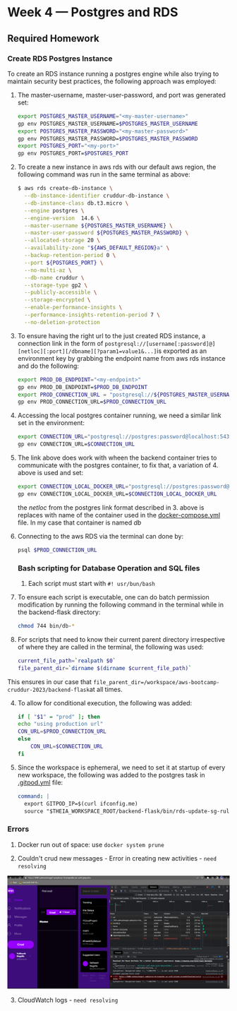 # Week 4 — Postgres and RDS

## **Required Homework** 

### **Create RDS Postgres Instance**
To create an RDS instance running a postgres engine while also trying to maintain security best practices, the following approach was employed:
1. The master-username, master-user-password, and port was generated set:
    ```bash
    export POSTGRES_MASTER_USERNAME="<my-master-username>"
    gp env POSTGRES_MASTER_USERNAME=$POSTGRES_MASTER_USERNAME
    export POSTGRES_MASTER_PASSWORD="<my-master-password>"
    gp env POSTGRES_MASTER_PASSWORD=$POSTGRES_MASTER_PASSWORD
    export POSTGRES_PORT="<my-port>"
    gp env POSTGRES_PORT=$POSTGRES_PORT
    ```
2. To create a new instance in aws rds with our default aws region, the following command was run in the same terminal as above:
    ```bash
    $ aws rds create-db-instance \
      --db-instance-identifier cruddur-db-instance \
      --db-instance-class db.t3.micro \
      --engine postgres \
      --engine-version  14.6 \
      --master-username ${POSTGRES_MASTER_USERNAME} \
      --master-user-password ${POSTGRES_MASTER_PASSWORD} \
      --allocated-storage 20 \
      --availability-zone "${AWS_DEFAULT_REGION}a" \
      --backup-retention-period 0 \
      --port ${POSTGRES_PORT} \
      --no-multi-az \
      --db-name cruddur \
      --storage-type gp2 \
      --publicly-accessible \
      --storage-encrypted \
      --enable-performance-insights \
      --performance-insights-retention-period 7 \
      --no-deletion-protection
    ```
3. To ensure having the right url to the just created RDS instance, a connection link in the form of ```postgresql://[username[:password]@][netloc][:port][/dbname][?param1=value1&...]```is exported as an environment key by grabbing the endpoint name from aws rds instance and do the following:
    ```bash
    export PROD_DB_ENDPOINT="<my-endpoint>"
    gp env PROD_DB_ENDPOINT=$PROD_DB_ENDPOINT 
    export PROD_CONNECTION_URL = "postgresql://${POSTGRES_MASTER_USERNAME}:${POSTGRES_MASTER_PASSWORD}@${PROD_DB_ENDPOINT}:${POSTGRES_PORT}/cruddur"
    gp env PROD_CONNECTION_URL=$PROD_CONNECTION_URL
    ```
4. Accessing the local postgres container running, we need a similar link set in the environment:
    ```bash
    export CONNECTION_URL="postgresql://postgres:password@localhost:5432/cruddur"
    gp env CONNECTION_URL=$CONNECTION_URL
    ```
5. The link above does work with wheen the backend container tries to communicate with the postgres container, to fix that, a variation of 4. above is used and set:
    ```bash
    export CONNECTION_LOCAL_DOCKER_URL="postgresql://postgres:password@db:5432/cruddur"
    gp env CONNECTION_LOCAL_DOCKER_URL=$CONNECTION_LOCAL_DOCKER_URL
    ```
    the *netloc* from the postgres link format described in 3. above is replaces with name of the container used in the [docker-compose.yml](../docker-compose.yml) file. In my case that container is named *db*

6. Connecting to the aws RDS via the terminal can done by:
    ```bash
    psql $PROD_CONNECTION_URL

    ```
    
    ### **Bash scripting for Database Operation and SQL files**
    
    1. Each script must start with  ```#! usr/bun/bash```

2. To ensure each script is executable, one can do batch permission modification by running the following command in the terminal while in the backend-flask directory:
    ```bash
    chmod 744 bin/db-*
    ```
3. For scripts that need to know their current parent directory irrespective of where they are called in the terminal, the following was used:
    ```bash
    current_file_path=`realpath $0`
    file_parent_dir=`dirname $(dirname $current_file_path)`
    ```
  This ensures in our case that ```file_parent_dir=/workspace/aws-bootcamp-cruddur-2023/backend-flask```at all times.

4. To allow for conditional execution, the following was added:
    ```bash
    if [ "$1" = "prod" ]; then
    echo "using production url"
    CON_URL=$PROD_CONNECTION_URL
    else
        CON_URL=$CONNECTION_URL
    fi
    ```
5. Since the workspace is ephemeral, we need to set it at startup of every new workspace, the following was added to the postgres task in [.gitpod.yml](../.gitpod.yml) file:
    ```yaml
    command: |
      export GITPOD_IP=$(curl ifconfig.me)
      source "$THEIA_WORKSPACE_ROOT/backend-flask/bin/rds-update-sg-rule"
    ```
  
  ### Errors
  
1. Docker run out of space: use  ```docker system prune```

2. Couldn't crud new messages - Error in creating new activities - ```need resolving```

![Cruddur-activities](assets/First_Crud_activity_error%20.png)

3. CloudWatch logs - ```need resolving```
    
